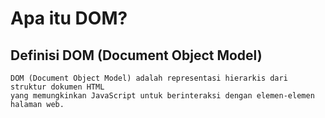 # Apa itu DOM?

## Definisi DOM (Document Object Model)
```plaintext
DOM (Document Object Model) adalah representasi hierarkis dari struktur dokumen HTML 
yang memungkinkan JavaScript untuk berinteraksi dengan elemen-elemen halaman web.